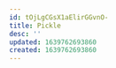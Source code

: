 ```yaml
---
id: tOjLgCGsX1aElirGGvnO-
title: Pickle
desc: ''
updated: 1639762693860
created: 1639762693860
---
```


